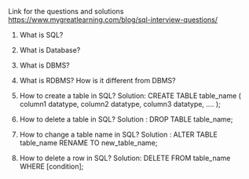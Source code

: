 Link for the questions and solutions 
https://www.mygreatlearning.com/blog/sql-interview-questions/

1. What is SQL?

2. What is Database?

3. What is DBMS?

4. What is RDBMS? How is it different from DBMS?

5. How to create a table in SQL?
  Solution: 
CREATE TABLE table_name (
	column1 datatype,
	column2 datatype,
	column3 datatype,
   ....
);

6. How to delete a table in SQL?
Solution : DROP TABLE table_name;

7. How to change a table name in SQL?
  Solution : ALTER TABLE table_name
  RENAME TO new_table_name;
  
8. How to delete a row in SQL?
  Solution: DELETE FROM table_name
  WHERE [condition];
  
  
